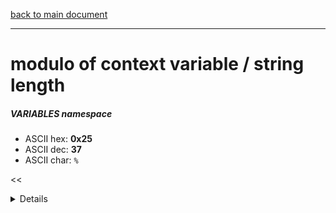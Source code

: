 [back to main document](../README.md)

---

# modulo of context variable / string length
##### VARIABLES namespace
- ASCII hex: __0x25__
- ASCII dec: __37__
- ASCII char: `%`

<<<DETAILS>>>

---

<<<USAGE>>>

---

<<<EXAMPLELINKSECTION>>>

---

[back to main document](../README.md)

***PROJECT RATTISH `@` 2023***
